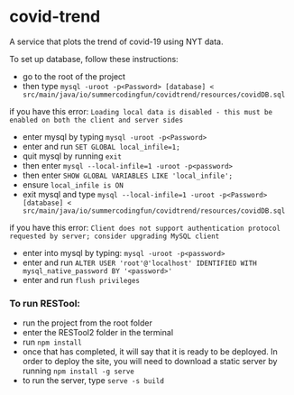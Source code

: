 # covid-trend
A service that plots the trend of covid-19 using NYT data.



To set up database, follow these instructions:

- go to the root of the project
- then type `mysql -uroot -p<Password> [database] < src/main/java/io/summercodingfun/covidtrend/resources/covidDB.sql`

if you have this error: `Loading local data is disabled - this must be enabled on both the client and server sides`

- enter mysql by typing `mysql -uroot -p<Password>`
- enter and run `SET GLOBAL local_infile=1;`
- quit mysql by running `exit`
- then enter `mysql --local-infile=1 -uroot -p<password>`
- then enter `SHOW GLOBAL VARIABLES LIKE 'local_infile';`
- ensure `local_infile is ON`
- exit mysql and type `mysql --local-infile=1 -uroot -p<Password> [database] < src/main/java/io/summercodingfun/covidtrend/resources/covidDB.sql`

if you have this error: `Client does not support authentication protocol requested by server; consider upgrading MySQL client`
- enter into mysql by typing: `mysql -uroot -p<password>`
- enter and run `ALTER USER 'root'@'localhost' IDENTIFIED WITH mysql_native_password BY '<password>'`
- enter and run `flush privileges`



### To run RESTool:
- run the project from the root folder
- enter the RESTool2 folder in the terminal
- run `npm install`
- once that has completed, it will say that it is ready to be deployed. In order to deploy the site, you will need to download a static server by running `npm install -g serve`
- to run the server, type `serve -s build`